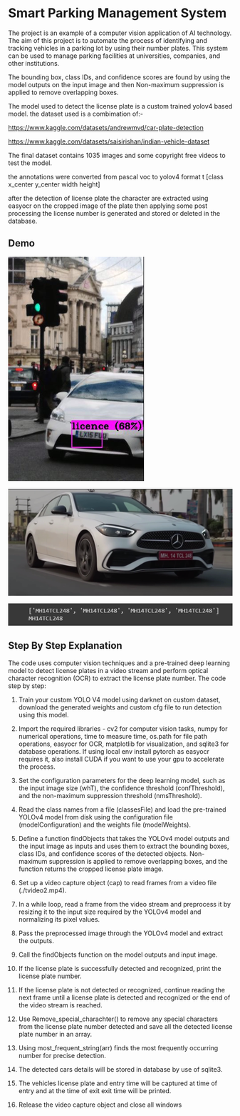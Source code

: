 
# Smart Parking Management System

The project is an example of a computer vision application of AI technology. The aim of this 
project is to automate the process of identifying and tracking vehicles in a parking lot by 
using their number plates. This system can be used to manage parking facilities at 
universities, companies, and other institutions.

The bounding box, class IDs, and confidence scores are found by using the model outputs on the input image and then Non-maximum suppression is applied to remove overlapping boxes.

The model used to detect the license plate is a custom trained yolov4 based model. the dataset used is a combimation of:-

https://www.kaggle.com/datasets/andrewmvd/car-plate-detection 

https://www.kaggle.com/datasets/saisirishan/indian-vehicle-dataset

The final dataset contains 1035 images and some copyright free videos to test the model.

the annotations were converted from pascal voc to yolov4 format t [class x_center y_center width 
height] 

after the detection of license plate the character are extracted using easyocr on the cropped image of the plate then applying some post processing the license number is generated and stored or deleted in the database.





## Demo

![App Screenshot](/assests/screenshot_61.png)

![App Screenshot](/assests/screenshot_60.png)

![App Screenshot](/assests/screenshot_62.png)
## Step By Step Explanation
The code uses computer vision techniques and a pre-trained deep learning model to detect license plates in a video stream and perform optical character recognition (OCR) to extract the license plate number.
The code step by step:
1.	Train your custom YOLO V4 model using darknet on custom dataset, download the generated weights and custom cfg file to run detection using this model.

2.	Import the required libraries - cv2 for computer vision tasks, numpy for numerical operations, time to measure time, os.path for file path operations, easyocr for OCR, matplotlib for visualization, and sqlite3 for database operations. If using local env install pytorch as easyocr requires it, also install CUDA if you want to use your gpu to accelerate the process.
3.	Set the configuration parameters for the deep learning model, such as the input image size (whT), the confidence threshold (confThreshold), and the non-maximum suppression threshold (nmsThreshold).
4.	Read the class names from a file (classesFile) and load the pre-trained YOLOv4 model from disk using the configuration file (modelConfiguration) and the weights file (modelWeights).
5.	Define a function findObjects that takes the YOLOv4 model outputs and the input image as inputs and uses them to extract the bounding boxes, class IDs, and confidence scores of the detected objects. Non-maximum suppression is applied to remove overlapping boxes, and the function returns the cropped license plate image.
6.	Set up a video capture object (cap) to read frames from a video file (./tvideo2.mp4).
7.	In a while loop, read a frame from the video stream and preprocess it by resizing it to the input size required by the YOLOv4 model and normalizing its pixel values.
8.	Pass the preprocessed image through the YOLOv4 model and extract the outputs.
9.	Call the findObjects function on the model outputs and input image.
10.	If the license plate is successfully detected and recognized, print the license plate number.
11.	If the license plate is not detected or recognized, continue reading the next frame until a license plate is detected and recognized or the end of the video stream is reached.
12.	Use Remove_special_charachter() to remove any special characters from the license plate number detected and save all the detected license plate number in an array.
13.	Using most_frequent_string(arr) finds the most frequently occurring number for precise detection.
14.	The detected cars details will be stored in database by use of sqlite3.
15.	The vehicles license plate and entry time will be captured at time of entry and at the time of exit exit time will be printed.
16.	Release the video capture object and close all windows
